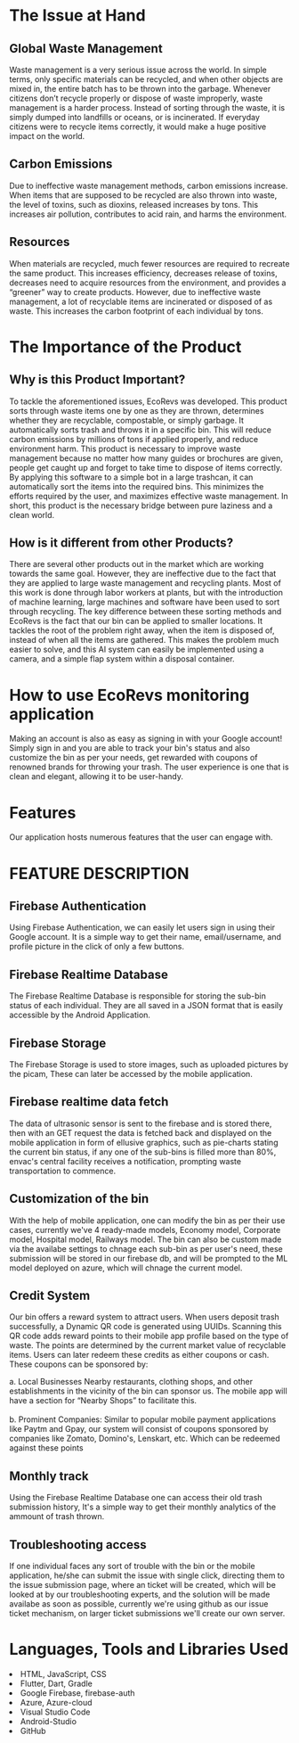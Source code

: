 # The Issue at Hand
## Global Waste Management
Waste management is a very serious issue across the world. In simple terms, only specific materials can be recycled, and when other objects are mixed in, the entire batch has to be thrown into the garbage. Whenever citizens don’t recycle properly or dispose of waste improperly, waste management is a harder process. Instead of sorting through the waste, it is simply dumped into landfills or oceans, or is incinerated. If everyday citizens were to recycle items correctly, it would make a huge positive impact on the world.

## Carbon Emissions
Due to ineffective waste management methods, carbon emissions increase. When items that are supposed to be recycled are also thrown into waste, the level of toxins, such as dioxins, released increases by tons. This increases air pollution, contributes to acid rain, and harms the environment.

## Resources 
When materials are recycled, much fewer resources are required to recreate the same product. This increases efficiency, decreases release of toxins, decreases need to acquire resources from the environment, and provides a “greener” way to create products. However, due to ineffective waste management, a lot of recyclable items are incinerated or disposed of as waste. This increases the carbon footprint of each individual by tons.

# The Importance of the Product
## Why is this Product Important?
To tackle the aforementioned issues, EcoRevs was developed. This product sorts through waste items one by one as they are thrown, determines whether they are recyclable, compostable, or simply garbage. It automatically sorts trash and  throws it in a specific bin. This will reduce carbon emissions by millions of tons if applied properly, and reduce environment harm. This product is necessary to improve waste management because no matter how many guides or brochures are given, people get caught up and forget to take time to dispose of items correctly. By applying this software to a simple bot in a large trashcan, it can automatically sort the items into the required bins. This minimizes the efforts required by the user, and maximizes effective waste management. In short, this product is the necessary bridge between pure laziness and a clean world.

## How is it different from other Products?
There are several other products out in the market which are working towards the same goal. However, they are ineffective due to the fact that they are applied to large waste management and recycling plants. Most of this work is done through labor workers at plants, but with the introduction of machine learning, large machines and software have been used to sort through recycling. The key difference between these sorting methods and EcoRevs is the fact that our bin can be applied to smaller locations. It tackles the root of the problem right away, when the item is disposed of, instead of when all the items are gathered. This makes the problem much easier to solve, and this AI system can easily be implemented using a camera, and a simple flap system within a disposal container.

# How to use EcoRevs monitoring application

Making an account is also as easy as signing in with your Google account! Simply sign in and you are able to track your bin's status and also customize the bin as per your needs, get rewarded with coupons of renowned brands for throwing your trash. The user experience is one that is clean and elegant, allowing it to be user-handy.

# Features
Our application hosts numerous features that the user can engage with.

# FEATURE	DESCRIPTION
## Firebase Authentication 
Using Firebase Authentication, we can easily let users sign in using their Google account. It is a simple way to get their name, email/username, and profile picture in the click of only a few buttons.

## Firebase Realtime Database 
The Firebase Realtime Database is responsible for storing the sub-bin status of each individual. They are all saved in a JSON format that is easily accessible by the Android Application.

## Firebase Storage 
The Firebase Storage is used to store images, such as uploaded pictures by the picam, These can later be accessed by the mobile application.

## Firebase realtime data fetch 
The data of ultrasonic sensor is sent to the firebase and is stored there, then with an GET request the data is fetched back and displayed on the mobile application in form of ellusive graphics, such as pie-charts stating the current bin status, if any one of the sub-bins is filled more than 80%, envac's central facility receives a notification, prompting waste transportation to commence.

## Customization of the bin 
With the help of mobile application, one can modify the bin as per their use cases, currently we've 4 ready-made models, Economy model, Corporate model, Hospital model, Railways model. The bin can also be custom made via the availabe settings to chnage each sub-bin as per user's need, these submission will be stored in our firebase db, and will be prompted to the ML model deployed on azure, which will chnage the current model.

## Credit System 
Our bin offers a reward system to attract users. When users deposit trash successfully, a Dynamic QR code is generated using UUIDs. Scanning this QR code adds reward points to their mobile app profile based on the type of waste. The points are determined by the current market value of recyclable items. Users can later redeem these credits as either coupons or cash. 
These coupons can be sponsored by: 

a. Local Businesses
Nearby restaurants, clothing shops, and other establishments in the vicinity of the bin can sponsor us. The mobile app will have a section for “Nearby Shops” to facilitate this. <br><br>
b. Prominent Companies: Similar to popular mobile payment applications like Paytm and Gpay, our system will consist of coupons sponsored by companies like Zomato, Domino's, Lenskart, etc. Which can be redeemed against these points

## Monthly track 
Using the Firebase Realtime Database one can access their old trash submission history, It's a simple way to get their monthly analytics of the ammount of trash thrown.

## Troubleshooting access 
If one individual faces any sort of trouble with the bin or the mobile application, he/she can submit the issue with single click, directing them to the issue submission page, where an ticket will be created, which will be looked at by our troubleshooting experts, and the solution will be made availabe as soon as possible, currently we're using github as our issue ticket mechanism, on larger ticket submissions we'll create our own server.

# Languages, Tools and Libraries Used
<li>
HTML, JavaScript, CSS
</li>
<li>
Flutter, Dart, Gradle
</li>
<li>
Google Firebase, firebase-auth
</li>
<li>
Azure, Azure-cloud
</li>
<li>
Visual Studio Code
</li>
<li>
Android-Studio
</li>
<li>
GitHub
</li>




